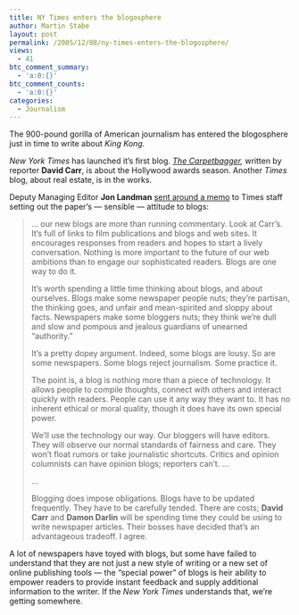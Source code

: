 ```yaml
---
title: NY Times enters the blogosphere
author: Martin Stabe
layout: post
permalink: /2005/12/08/ny-times-enters-the-blogosphere/
views:
  - 41
btc_comment_summary:
  - 'a:0:{}'
btc_comment_counts:
  - 'a:0:{}'
categories:
  - Journalism
---
```

The 900-pound gorilla of American journalism has entered the blogosphere just in time to write about *King Kong.*

*New York Times* has launched it&rsquo;s first blog. *[The Carpetbagger][1],* written by reporter **David Carr**, is about the Hollywood awards season. Another *Times* blog, about real estate, is in the works.

Deputy Managing Editor **Jon Landman** [sent around a memo][2] to Times staff setting out the paper&rsquo;s &mdash; sensible &mdash; attitude to blogs:

> &#8230; our new blogs are more than running commentary. Look at Carr&rsquo;s. It&rsquo;s full of links to film publications and blogs and web sites. It encourages responses from readers and hopes to start a lively conversation. Nothing is more important to the future of our web ambitions than to engage our sophisticated readers. Blogs are one way to do it.
> 
> It&rsquo;s worth spending a little time thinking about blogs, and about ourselves. Blogs make some newspaper people nuts; they&rsquo;re partisan, the thinking goes, and unfair and mean-spirited and sloppy about facts. Newspapers make some bloggers nuts; they think we&rsquo;re dull and slow and pompous and jealous guardians of unearned &ldquo;authority.&rdquo;
> 
> It&rsquo;s a pretty dopey argument. Indeed, some blogs are lousy. So are some newspapers. Some blogs reject journalism. Some practice it.
> 
> The point is, a blog is nothing more than a piece of technology. It allows people to compile thoughts, connect with others and interact quickly with readers. People can use it any way they want to. It has no inherent ethical or moral quality, though it does have its own special power.
> 
> We&rsquo;ll use the technology our way. Our bloggers will have editors. They will observe our normal standards of fairness and care. They won&rsquo;t float rumors or take journalistic shortcuts. Critics and opinion columnists can have opinion blogs; reporters can&rsquo;t. &#8230;
> 
> &#8230;
> 
> Blogging does impose obligations. Blogs have to be updated frequently. They have to be carefully tended. There are costs; **David Carr** and **Damon Darlin** will be spending time they could be using to write newspaper articles. Their bosses have decided that&rsquo;s an advantageous tradeoff. I agree.

A lot of newspapers have toyed with blogs, but some have failed to understand that they are not just a new style of writing or a new set of online publishing tools &mdash; the &ldquo;special power&rdquo; of blogs is heir ability to empower readers to provide instant feedback and supply additional information to the writer. If the *New York Times* understands that, we&rsquo;re getting somewhere.

 [1]: http://carpetbagger.nytimes.com/
 [2]: http://www.cyberjournalist.net/news/003082.php